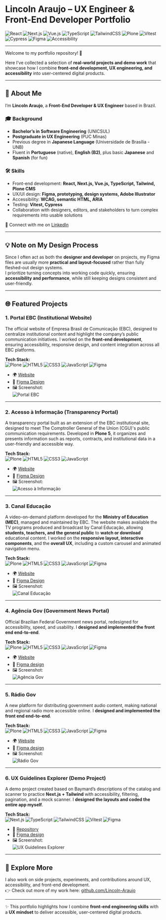 # Lincoln Araujo – UX Engineer & Front-End Developer Portfolio  

![React](https://img.shields.io/badge/React-18-61DAFB?logo=react&logoColor=black&style=for-the-badge)
![Next.js](https://img.shields.io/badge/Next.js-15-000000?logo=nextdotjs&logoColor=white&style=for-the-badge)
![Vue.js](https://img.shields.io/badge/Vue.js-3-4FC08D?logo=vue.js&logoColor=white&style=for-the-badge)
![TypeScript](https://img.shields.io/badge/TypeScript-5-3178C6?logo=typescript&logoColor=white&style=for-the-badge)
![TailwindCSS](https://img.shields.io/badge/TailwindCSS-3-38B2AC?logo=tailwindcss&logoColor=white&style=for-the-badge)
![Plone](https://img.shields.io/badge/Plone-CMS-004B7C?logo=plone&logoColor=white&style=for-the-badge)
![Vitest](https://img.shields.io/badge/Tested_with-Vitest-6E9F18?logo=vitest&logoColor=white&style=for-the-badge)
![Cypress](https://img.shields.io/badge/Testing-Cypress-17202C?logo=cypress&logoColor=white&style=for-the-badge)
![Figma](https://img.shields.io/badge/Design-Figma-F24E1E?logo=figma&logoColor=white&style=for-the-badge)
![Accessibility](https://img.shields.io/badge/Accessibility-WCAG2.1-0A66C2?style=for-the-badge)

---

Welcome to my portfolio repository! 👋  

Here I’ve collected a selection of **real-world projects and demo work** that showcase how I combine **front-end development, UX engineering, and accessibility** into user-centered digital products.  

---

## 👋 About Me  

I’m **Lincoln Araujo**, a **Front-End Developer & UX Engineer** based in Brazil.  

### 🎓 Background  
- **Bachelor’s in Software Engineering** (UNICSUL)
- **Postgraduate in UX Engineering** (PUC Minas)  
- Previous degree in **Japanese Language** (Universidade de Brasília - UNB) 
- Fluent in **Portuguese** (native), **English (B2)**, plus basic **Japanese** and **Spanish**  (for fun)

### 🛠 Skills  
- Front-end development: **React, Next.js, Vue.js, TypeScript, Tailwind, Plone CMS**  
- UX/UI design: **Figma, prototyping, design systems, Adobe Illustrator**  
- Accessibility: **WCAG, semantic HTML, ARIA**  
- Testing: **Vitest, Cypress**  
- Collaboration with designers, editors, and stakeholders to turn complex requirements into usable solutions  

🔗 Connect with me on [LinkedIn](https://www.linkedin.com/in/lincolnaraujo/)

---

## 💡 Note on My Design Process  

Since I often act as both the **designer and developer** on projects, my Figma files are usually more **practical and layout-focused** rather than fully fleshed-out design systems.  
I prioritize turning concepts into working code quickly, ensuring **accessibility and performance**, while still keeping designs consistent and user-friendly.  

---

## 🌐 Featured Projects  

### 1. Portal EBC (Institutional Website)  
The official website of Empresa Brasil de Comunicação (EBC), designed to centralize institutional content and highlight the company’s public communication initiatives. I worked on the **front-end development**, ensuring accessibility, responsive design, and content integration across all EBC platforms.  

**Tech Stack:**  
![Plone](https://img.shields.io/badge/Plone-5-004B7C?logo=plone&logoColor=white&style=flat)
![HTML5](https://img.shields.io/badge/HTML5-E34F26?logo=html5&logoColor=white&style=flat)
![CSS3](https://img.shields.io/badge/CSS3-1572B6?logo=css3&logoColor=white&style=flat)
![JavaScript](https://img.shields.io/badge/JavaScript-ES6+-F7DF1E?logo=javascript&logoColor=black&style=flat)
![Figma](https://img.shields.io/badge/Design-Figma-F24E1E?logo=figma&logoColor=white&style=flat)

- 🌍 [Website](https://ebc.com.br)
- 🎨 [Figma Design](https://www.figma.com/design/uK8l0AeAgauj3Mqr1HRsB4/Site-EBC?node-id=2229-2&t=7uqUqhy7FbDil8LM-1)
- 🖼 Screenshot:  
  ![Portal EBC](./public/screenshots/portalebc.png)  

---

### 2. Acesso à Informação (Transparency Portal)  
A transparency portal built as an extension of the EBC institutional site, designed to meet The Comptroller General of the Union (CGU)'s public communication requirements. Developed in **Plone 5**, it organizes and presents information such as reports, contracts, and institutional data in a user-friendly and accessible way.  

**Tech Stack:**  
![Plone](https://img.shields.io/badge/Plone-5-004B7C?logo=plone&logoColor=white&style=flat)
![HTML5](https://img.shields.io/badge/HTML5-E34F26?logo=html5&logoColor=white&style=flat)
![CSS3](https://img.shields.io/badge/CSS3-1572B6?logo=css3&logoColor=white&style=flat)
![JavaScript](https://img.shields.io/badge/JavaScript-ES6+-F7DF1E?logo=javascript&logoColor=black&style=flat)

- 🌍 [Website](https://acessoainformacao.ebc.com.br/)
-  🎨 [Figma Design](https://www.figma.com/design/ZfZp2zdvANvp1mMpBs9qxA/Acesso-%C3%A0-Informa%C3%A7%C3%A3o---EBC?node-id=1-1502&t=NTGvwv1wL814doBI-1) 
- 🖼 Screenshot:  
  ![Acesso à Informação](./public/screenshots/acessoainformacao.png)  

---

### 3. Canal Educação  
A video-on-demand platform developed for the **Ministry of Education (MEC)**, managed and maintained by EBC. The website makes available the TV programs produced and broadcast by Canal Educação, allowing **students, teachers, and the general public** to **watch or download** educational content. I worked on the **responsive layout, interactive components**, and the **overall UX**, including a custom carousel and animated navigation menu.  

**Tech Stack:**  
![Plone](https://img.shields.io/badge/Plone-5-004B7C?logo=plone&logoColor=white&style=flat)
![HTML5](https://img.shields.io/badge/HTML5-E34F26?logo=html5&logoColor=white&style=flat)
![CSS3](https://img.shields.io/badge/CSS3-1572B6?logo=css3&logoColor=white&style=flat)
![JavaScript](https://img.shields.io/badge/JavaScript-ES6+-F7DF1E?logo=javascript&logoColor=black&style=flat)
![Figma](https://img.shields.io/badge/Design-Figma-F24E1E?logo=figma&logoColor=white&style=flat)

- 🌍 [Website](https://canaleducacao.ebc.com.br)
-  🎨 [Figma Design](https://www.figma.com/design/lYIXXn6yK6ePXGKNey84Eo/Canal-Educa%C3%A7%C3%A3o?node-id=2077-2&t=rBDRlkAFFEujZWnB-1)
- 🖼 Screenshot:  
  ![Canal Educação](./public/screenshots/canaleducacao.png)  

---

### 4. Agência Gov (Government News Portal)  
Official Brazilian Federal Government news portal, redesigned for accessibility, speed, and usability. I **designed and implemented the front end end-to-end**.  

**Tech Stack:**  
![Plone](https://img.shields.io/badge/Plone-CMS-004B7C?logo=plone&logoColor=white&style=flat)
![HTML5](https://img.shields.io/badge/HTML5-E34F26?logo=html5&logoColor=white&style=flat)
![CSS3](https://img.shields.io/badge/CSS3-1572B6?logo=css3&logoColor=white&style=flat)
![JavaScript](https://img.shields.io/badge/JavaScript-ES6+-F7DF1E?logo=javascript&logoColor=black&style=flat)
![Figma](https://img.shields.io/badge/Design-Figma-F24E1E?logo=figma&logoColor=white&style=flat)

- 🌍 [Website](https://agenciagov.ebc.com.br)  
- 🎨 [Figma design](https://www.figma.com/design/TGeswzQ7m1L4wQFX27afpe/Agencia-Gov-2.0?node-id=0-1&t=4Ll4zzGLD9l6HcdS-1)  
- 🖼 Screenshot:  
  ![Agência Gov](./public/screenshots/agenciagov.png)  

---

### 5. Rádio Gov  
A new platform for distributing government audio content, making national and regional radio more accessible online. I **designed and implemented the front end end-to-end**.  

**Tech Stack:**  
![Plone](https://img.shields.io/badge/Plone-CMS-004B7C?logo=plone&logoColor=white&style=flat)
![HTML5](https://img.shields.io/badge/HTML5-E34F26?logo=html5&logoColor=white&style=flat)
![CSS3](https://img.shields.io/badge/CSS3-1572B6?logo=css3&logoColor=white&style=flat)
![JavaScript](https://img.shields.io/badge/JavaScript-ES6+-F7DF1E?logo=javascript&logoColor=black&style=flat)
![Figma](https://img.shields.io/badge/Design-Figma-F24E1E?logo=figma&logoColor=white&style=flat)

- 🌍 [Website](https://radiogov.ebc.com.br)  
- 🎨 [Figma design](https://www.figma.com/design/YsFU9e72tqjfSy8ZQpjYW7/r%C3%A1dio-gov?node-id=679-567&t=4Ll4zzGLD9l6HcdS-1)  
- 🖼 Screenshot:  
  ![Rádio Gov](./public/screenshots/radiogov.png)  

---

### 6. UX Guidelines Explorer (Demo Project)  
A demo project created based on Baymard’s descriptions of the catalog and scanner to practice **Next.js + Tailwind** with accessibility, filtering, pagination, and a mock scanner. I **designed the layouts and coded the entire app myself**.  

**Tech Stack:**  
![Next.js](https://img.shields.io/badge/Next.js-15-000000?logo=nextdotjs&logoColor=white&style=flat)
![TypeScript](https://img.shields.io/badge/TypeScript-5-3178C6?logo=typescript&logoColor=white&style=flat)
![TailwindCSS](https://img.shields.io/badge/TailwindCSS-3-38B2AC?logo=tailwindcss&logoColor=white&style=flat)
![Vitest](https://img.shields.io/badge/Tested_with-Vitest-6E9F18?logo=vitest&logoColor=white&style=flat)
![Figma](https://img.shields.io/badge/Design-Figma-F24E1E?logo=figma&logoColor=white&style=flat)

- 📂 [Repository](https://github.com/Lincoln-Araujo/ux-guideline-explorer)  
- 🎨 [Figma design](https://www.figma.com/design/CTVrm4cm13PwE2LLFPyXcG/UX-Guidelines-Explorer?node-id=0-1&t=4Ll4zzGLD9l6HcdS-1)  
- 🖼 Screenshot:  
  ![UX Guidelines Explorer](./public/screenshots/ux-guidelines-explorer.png)  

---

## 🔎 Explore More  

I also work on side projects, experiments, and contributions around UX, accessibility, and front-end development.  
👉 Check out more of my work here: [github.com/Lincoln-Araujo](https://github.com/Lincoln-Araujo?tab=repositories)

---

✨ This portfolio highlights how I combine **front-end engineering skills** with a **UX mindset** to deliver accessible, user-centered digital products.  

